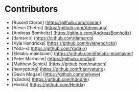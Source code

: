 # Contributors
- [Russell Cloran] (https://github.com/rcloran)
- [Alexei Chetroi] (https://github.com/Adminiuga)
- [Andreas Bomholtz] (https://github.com/AndreasBomholtz)
- [damarco] (https://github.com/damarco)
- [Kyle Hendricks] (https://github.com/kylehendricks)
- [Yoda-x] (https://github.com/Yoda-x)
- [Elelabs-maintainer] (https://github.com/Elelabs-maintainer)
- [Peter Marheine] (https://github.com/tari)
- [Matthew Schick] (https://github.com/mattsch)
- [henryptung] (https://github.com/henryptung)
- [Gavin Mogan] (https://github.com/halkeye)
- [h3ndrik] (https://github.com/h3ndrik)
- [Hedda] (https://github.com/Hedda)
